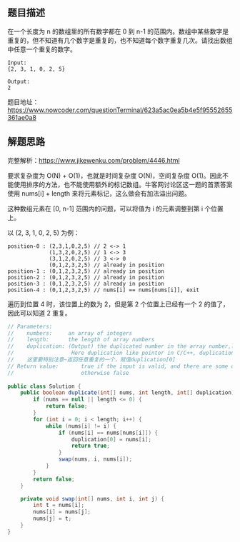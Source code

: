 ## 题目描述

在一个长度为 n 的数组里的所有数字都在 0 到 n-1 的范围内。数组中某些数字是重复的，但不知道有几个数字是重复的，也不知道每个数字重复几次。请找出数组中任意一个重复的数字。

```
Input:
{2, 3, 1, 0, 2, 5}

Output:
2
```

题目地址：https://www.nowcoder.com/questionTerminal/623a5ac0ea5b4e5f95552655361ae0a8

## 解题思路

完整解析：https://www.jikewenku.com/problem/4446.html

要求复杂度为 O(N) + O(1)，也就是时间复杂度 O(N)，空间复杂度 O(1)。因此不能使用排序的方法，也不能使用额外的标记数组。牛客网讨论区这一题的首票答案使用 nums[i] + length 来将元素标记，这么做会有加法溢出问题。

这种数组元素在 [0, n-1] 范围内的问题，可以将值为 i 的元素调整到第 i 个位置上。

以 (2, 3, 1, 0, 2, 5) 为例：

```
position-0 : (2,3,1,0,2,5) // 2 <-> 1
             (1,3,2,0,2,5) // 1 <-> 3
             (3,1,2,0,2,5) // 3 <-> 0
             (0,1,2,3,2,5) // already in position
position-1 : (0,1,2,3,2,5) // already in position
position-2 : (0,1,2,3,2,5) // already in position
position-3 : (0,1,2,3,2,5) // already in position
position-4 : (0,1,2,3,2,5) // nums[i] == nums[nums[i]], exit
```

遍历到位置 4 时，该位置上的数为 2，但是第 2 个位置上已经有一个 2 的值了，因此可以知道 2 重复。

```java
// Parameters:
//    numbers:     an array of integers
//    length:      the length of array numbers
//    duplication: (Output) the duplicated number in the array number,length of duplication array is 1,so using duplication[0] = ? in implementation;
//                  Here duplication like pointor in C/C++, duplication[0] equal *duplication in C/C++
//    这里要特别注意~返回任意重复的一个，赋值duplication[0]
// Return value:       true if the input is valid, and there are some duplications in the array number
//                     otherwise false
    
public class Solution {
    public boolean duplicate(int[] nums, int length, int[] duplication) {
        if (nums == null || length <= 0) {
            return false;
        }
        for (int i = 0; i < length; i++) {
            while (nums[i] != i) {
                if (nums[i] == nums[nums[i]]) {
                    duplication[0] = nums[i];
                    return true;
                }
                swap(nums, i, nums[i]);
            }
        }
        return false;
    }

    private void swap(int[] nums, int i, int j) {
        int t = nums[i];
        nums[i] = nums[j];
        nums[j] = t;
    }
}
```
